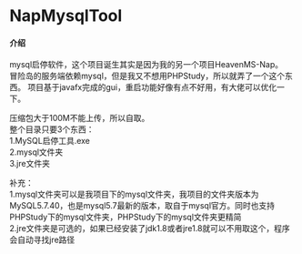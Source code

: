 # NapMysqlTool

#### 介绍
mysql启停软件，这个项目诞生其实是因为我的另一个项目HeavenMS-Nap。  
冒险岛的服务端依赖mysql，但是我又不想用PHPStudy，所以就弄了一个这个东西。
项目基于javafx完成的gui，重启功能好像有点不好用，有大佬可以优化一下。

压缩包大于100M不能上传，所以自取。  
整个目录只要3个东西：  
1.MySQL启停工具.exe  
2.mysql文件夹  
3.jre文件夹

补充：  
1.mysql文件夹可以是我项目下的mysql文件夹，我项目的文件夹版本为MySQL5.7.40，也是mysql5.7最新的版本，取自于mysql官方。同时也支持PHPStudy下的mysql文件夹，PHPStudy下的mysql文件夹更精简  
2.jre文件夹是可选的，如果已经安装了jdk1.8或者jre1.8就可以不用取这个，程序会自动寻找jre路径